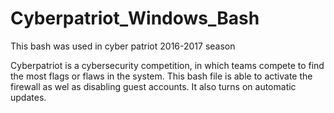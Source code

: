 # Cyberpatriot_Windows_Bash
This bash was used in cyber patriot 2016-2017 season

Cyberpatriot is a cybersecurity competition, in which teams compete to find the most flags or flaws in the system. This bash file is able to activate the firewall as wel as disabling guest accounts. It also turns on automatic updates.
